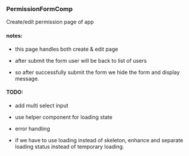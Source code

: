 ### PermissionFormComp

Create/edit permission page of app

#### notes:

-   this page handles both create & edit page

-   after submit the form user will be back to list of users

-   so after successfully submit the form we hide the form and display message.

#### TODO:

-   add multi select input

-   use helper component for loading state

-   error handling

-   if we have to use loading instead of skeleton, enhance and separate loading status instead of temporary loading.
